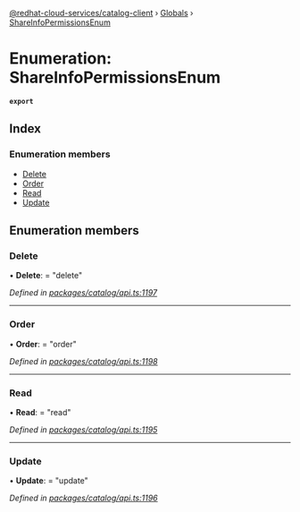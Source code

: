 [@redhat-cloud-services/catalog-client](../README.md) › [Globals](../globals.md) › [ShareInfoPermissionsEnum](shareinfopermissionsenum.md)

# Enumeration: ShareInfoPermissionsEnum

**`export`** 

## Index

### Enumeration members

* [Delete](shareinfopermissionsenum.md#delete)
* [Order](shareinfopermissionsenum.md#order)
* [Read](shareinfopermissionsenum.md#read)
* [Update](shareinfopermissionsenum.md#update)

## Enumeration members

###  Delete

• **Delete**: = "delete"

*Defined in [packages/catalog/api.ts:1197](https://github.com/RedHatInsights/javascript-clients/blob/master/packages/catalog/api.ts#L1197)*

___

###  Order

• **Order**: = "order"

*Defined in [packages/catalog/api.ts:1198](https://github.com/RedHatInsights/javascript-clients/blob/master/packages/catalog/api.ts#L1198)*

___

###  Read

• **Read**: = "read"

*Defined in [packages/catalog/api.ts:1195](https://github.com/RedHatInsights/javascript-clients/blob/master/packages/catalog/api.ts#L1195)*

___

###  Update

• **Update**: = "update"

*Defined in [packages/catalog/api.ts:1196](https://github.com/RedHatInsights/javascript-clients/blob/master/packages/catalog/api.ts#L1196)*
